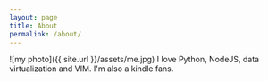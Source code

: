 ```yaml
---
layout: page
title: About
permalink: /about/
---
```


![my photo]({{ site.url }}/assets/me.jpg)
I love Python, NodeJS, data virtualization and VIM. I'm also a kindle fans.
